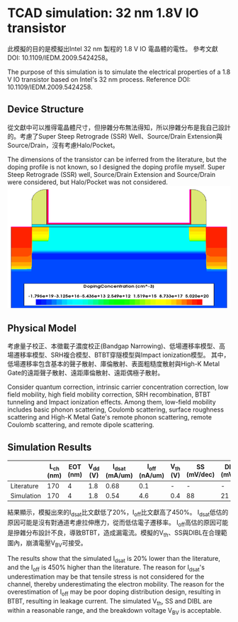 # TCAD simulation: 32 nm 1.8V IO transistor
此模擬的目的是模擬出Intel 32 nm 製程的 1.8 V IO 電晶體的電性。
參考文獻DOI: 10.1109/IEDM.2009.5424258。  

The purpose of this simulation is to simulate the electrical properties of a 1.8 V IO transistor based on Intel's 32 nm process.
Reference DOI: 10.1109/IEDM.2009.5424258.

## Device Structure
從文獻中可以推得電晶體尺寸，但摻雜分布無法得知，所以摻雜分布是我自己設計的。考慮了Super Steep Retrograde (SSR) Well、Source/Drain Extension與Source/Drain，沒有考慮Halo/Pocket。  

The dimensions of the transistor can be inferred from the literature, but the doping profile is not known, so I designed the doping profile myself. Super Steep Retrograde (SSR) well, Source/Drain Extension and Source/Drain were considered, but Halo/Pocket was not considered.
![image](https://github.com/luyucheng945/TCAD/blob/main/Device%20Structure%20of%2032%20nm%20IO%20transistor.png)

## Physical Model
考慮量子校正、本徵載子濃度校正(Bandgap Narrowing)、低場遷移率模型、高場遷移率模型、SRH複合模型、BTBT穿隧模型與Impact ionization模型。
其中，低場遷移率包含基本的聲子散射、庫倫散射、表面粗糙度散射與High-K Metal Gate的遠距聲子散射、遠距庫倫散射、遠距偶極子散射。  

Consider quantum correction, intrinsic carrier concentration correction, low field mobility, high field mobility correction, SRH recombination, BTBT tunneling and Impact ionization effects. Among them, low-field mobility includes basic phonon scattering, Coulomb scattering, surface roughness scattering and High-K Metal Gate's remote phonon scattering, remote Coulomb scattering, and remote dipole scattering.
## Simulation Results

| |L<sub>ch</sub> (nm)|EOT (nm)|V<sub>dd</sub> (V)|I<sub>dsat</sub> (mA/um)|I<sub>off</sub> (nA/um)|V<sub>th</sub> (V)|SS (mV/dec)|DIBL (mV/V)|V<sub>BV</sub> (V)|
| -- | -- | -- | -- | -- | -- | -- | -- | -- | -- |
|Literature|170|4|1.8|0.68|0.1|- |- | - | - |
|Simulation|170|4|1.8|0.54|4.6|0.4 |88 |21 |3.0 |

結果顯示，模擬出來的I<sub>dsat</sub>比文獻低了20%，I<sub>off</sub>比文獻高了450%。
I<sub>dsat</sub>低估的原因可能是沒有對通道考慮拉伸應力，從而低估電子遷移率。
I<sub>off</sub>高估的原因可能是摻雜分布設計不良，導致BTBT，造成漏電流。模擬的V<sub>th</sub>、SS與DIBL在合理範圍內，崩潰電壓V<sub>BV</sub>可接受。  

The results show that the simulated I<sub>dsat</sub> is 20% lower than the literature, and the I<sub>off</sub> is 450% higher than the literature.
The reason for I<sub>dsat</sub>'s underestimation may be that tensile stress is not considered for the channel, thereby underestimating the electron mobility.
The reason for the overestimation of I<sub>off</sub> may be poor doping distribution design, resulting in BTBT, resulting in leakage current.
The simulated V<sub>th</sub>, SS and DIBL are within a reasonable range, and the breakdown voltage V<sub>BV</sub> is acceptable.


